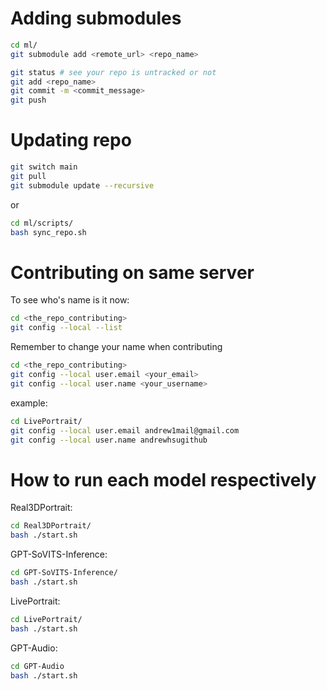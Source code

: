 ﻿# Adding submodules
```bash
cd ml/
git submodule add <remote_url> <repo_name>

git status # see your repo is untracked or not
git add <repo_name>
git commit -m <commit_message>
git push
```

# Updating repo
```bash
git switch main
git pull
git submodule update --recursive
```
or 
```bash
cd ml/scripts/
bash sync_repo.sh
```

# Contributing on same server
To see who's name is it now:
```bash
cd <the_repo_contributing>
git config --local --list
```

Remember to change your name when contributing
```bash
cd <the_repo_contributing>
git config --local user.email <your_email>
git config --local user.name <your_username>
```
example:
```bash
cd LivePortrait/
git config --local user.email andrew1mail@gmail.com
git config --local user.name andrewhsugithub
```

# How to run each model respectively
Real3DPortrait:
```bash
cd Real3DPortrait/
bash ./start.sh
```

GPT-SoVITS-Inference:
```bash
cd GPT-SoVITS-Inference/
bash ./start.sh
```

LivePortrait:
```bash
cd LivePortrait/
bash ./start.sh
```

GPT-Audio:
```bash
cd GPT-Audio
bash ./start.sh
```